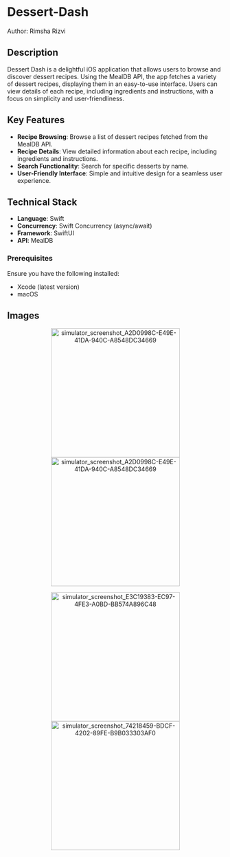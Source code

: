 # Dessert-Dash
Author: Rimsha Rizvi

## Description
Dessert Dash is a delightful iOS application that allows users to browse and discover dessert recipes. Using the MealDB API, the app fetches a variety of dessert recipes, displaying them in an easy-to-use interface. Users can view details of each recipe, including ingredients and instructions, with a focus on simplicity and user-friendliness.

## Key Features
- **Recipe Browsing**: Browse a list of dessert recipes fetched from the MealDB API.
- **Recipe Details**: View detailed information about each recipe, including ingredients and instructions.
- **Search Functionality**: Search for specific desserts by name.
- **User-Friendly Interface**: Simple and intuitive design for a seamless user experience.

## Technical Stack
- **Language**: Swift
- **Concurrency**: Swift Concurrency (async/await)
- **Framework**: SwiftUI
- **API**: MealDB

### Prerequisites
Ensure you have the following installed:
- Xcode (latest version)
- macOS

## Images

<p align="center">
  <img src="https://github.com/rimsharizv/Dessert-Dash/assets/78344946/81cb4bbf-f834-46ea-8603-ed01cb97a75b" alt="simulator_screenshot_A2D0998C-E49E-41DA-940C-A8548DC34669" width="300"/>
  <img src="https://github.com/rimsharizv/Dessert-Dash/assets/78344946/57158044-5aed-45ac-8ecb-77fcb6e177a1" alt="simulator_screenshot_A2D0998C-E49E-41DA-940C-A8548DC34669" width="300"/>
</p>
<p align="center">
  <img src="https://github.com/rimsharizv/Dessert-Dash/assets/78344946/08f242c8-cb7c-469b-bd32-83c6e25687dd" alt="simulator_screenshot_E3C19383-EC97-4FE3-A0BD-BB574A896C48" width="300"/>
  <img src="https://github.com/rimsharizv/Dessert-Dash/assets/78344946/19c1ad87-2fec-4229-9219-a53b52c6ec8b" alt="simulator_screenshot_74218459-BDCF-4202-89FE-B9B033303AF0" width="300"/>
</p>




